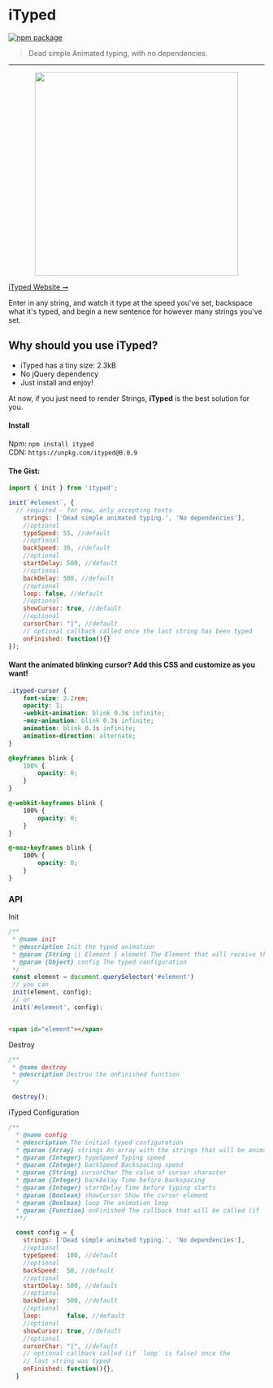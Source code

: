 # iTyped

[![npm package](https://img.shields.io/badge/npm-v0.0.9-lightgray.svg)](https://www.npmjs.com/package/ityped)

> Dead simple Animated typing, with no dependencies.

---

<p align="center">
  <img src="https://cdn.rawgit.com/luisvinicius167/ityped/master/img/itypedjs.gif" width="400"/>
</p>

[iTyped Website ➞](https://ityped.surge.sh/)

Enter in any string, and watch it type at the speed you've set, backspace what it's typed,
and begin a new sentence for however many strings you've set.

## Why should you use iTyped?
 * iTyped has a tiny size: 2.3kB
 * No jQuery dependency
 * Just install and enjoy!

At now, if you just need to render Strings, **iTyped** is the best solution for you.


#### Install

Npm: `npm install ityped` </br>
CDN: `https://unpkg.com/ityped@0.0.9`


#### The Gist:

```javascript
import { init } from 'ityped';

init(`#element`, {
  // required - for now, only accepting texts
    strings: ['Dead simple animated typing.', 'No dependencies'],
    //optional
    typeSpeed: 55, //default
    //optional
    backSpeed: 30, //default
    //optional
    startDelay: 500, //default
    //optional
    backDelay: 500, //default
    //optional
    loop: false, //default
    //optional    
    showCursor: true, //default
    //optional    
    cursorChar: "|", //default
    // optional callback called once the last string has been typed
    onFinished: function(){}
});
```

#### Want the animated blinking cursor? Add this CSS and customize as you want!

```css
.ityped-cursor {
    font-size: 2.2rem;
    opacity: 1;
    -webkit-animation: blink 0.3s infinite;
    -moz-animation: blink 0.3s infinite;
    animation: blink 0.3s infinite;
    animation-direction: alternate;
}

@keyframes blink {
    100% {
        opacity: 0;
    }
}

@-webkit-keyframes blink {
    100% {
        opacity: 0;
    }
}

@-moz-keyframes blink {
    100% {
        opacity: 0;
    }
}
```

### API

 Init

```javascript
/**
 * @name init
 * @description Init the typed animation
 * @param {String || Element } element The Element that will receive the strings
 * @param {Object} config The typed configuration
 */
 const element = document.querySelector('#element')
 // you can
 init(element, config);
 // or
 init('#element', config);
```

```html

<span id="element"></span>

```

 Destroy

```javascript
/**
 * @name destroy
 * @description Destrou the onFinished function
 */

 destroy();
```

iTyped Configuration

```javascript
/**
  * @name config
  * @description The initial typed configuration
  * @param {Array} strings An array with the strings that will be animated
  * @param {Integer} typeSpeed Typing speed
  * @param {Integer} backSpeed Backspacing speed
  * @param {String} cursorChar The value of cursor character
  * @param {Integer} backDelay Time before backspacing
  * @param {Integer} startDelay Time before typing starts
  * @param {Boolean} showCursor Show the cursor element
  * @param {Boolean} loop The animation loop
  * @param {Function} onFinished The callback that will be called (if `loop` is false) once the last word is decremented
  **/

  const config = {
    strings: ['Dead simple animated typing.', 'No dependencies'],
    //optional
    typeSpeed:  100, //default
    //optional
    backSpeed:  50, //default
    //optional
    startDelay: 500, //default
    //optional
    backDelay:  500, //default
    //optional    
    loop:       false, //default
    //optional
    showCursor: true, //default
    //optional    
    cursorChar: "|", //default
    // optional callback called (if `loop` is false) once the
    // last string was typed
    onFinished: function(){},
  }
```
